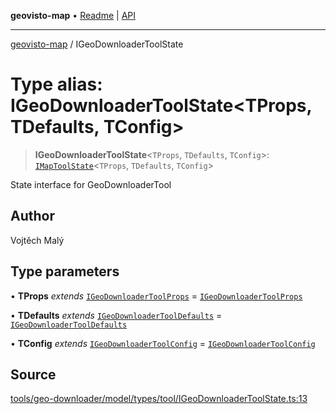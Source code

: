 **geovisto-map** • [Readme](../README.md) \| [API](../globals.md)

***

[geovisto-map](../README.md) / IGeoDownloaderToolState

# Type alias: IGeoDownloaderToolState\<TProps, TDefaults, TConfig\>

> **IGeoDownloaderToolState**\<`TProps`, `TDefaults`, `TConfig`\>: [`IMapToolState`](../interfaces/IMapToolState.md)\<`TProps`, `TDefaults`, `TConfig`\>

State interface for GeoDownloaderTool

## Author

Vojtěch Malý

## Type parameters

• **TProps** *extends* [`IGeoDownloaderToolProps`](IGeoDownloaderToolProps.md) = [`IGeoDownloaderToolProps`](IGeoDownloaderToolProps.md)

• **TDefaults** *extends* [`IGeoDownloaderToolDefaults`](../interfaces/IGeoDownloaderToolDefaults.md) = [`IGeoDownloaderToolDefaults`](../interfaces/IGeoDownloaderToolDefaults.md)

• **TConfig** *extends* [`IGeoDownloaderToolConfig`](IGeoDownloaderToolConfig.md) = [`IGeoDownloaderToolConfig`](IGeoDownloaderToolConfig.md)

## Source

[tools/geo-downloader/model/types/tool/IGeoDownloaderToolState.ts:13](https://github.com/geovisto/geovisto-map/blob/5ee2cb5d45c19062fc8fc6beefa2848c076518b6/src/tools/geo-downloader/model/types/tool/IGeoDownloaderToolState.ts#L13)
